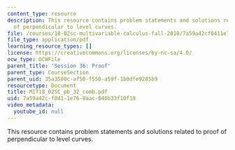 ```yaml
---
content_type: resource
description: This resource contains problem statements and solutions related to proof
  of perpendicular to level curves.
file: /courses/18-02sc-multivariable-calculus-fall-2010/7a59a42cf0411e769aac046b33f10f19_MIT18_02SC_pb_32_comb.pdf
file_type: application/pdf
learning_resource_types: []
license: https://creativecommons.org/licenses/by-nc-sa/4.0/
ocw_type: OCWFile
parent_title: 'Session 36: Proof'
parent_type: CourseSection
parent_uid: 35a3500c-af50-f550-a59f-1b0dfe9285b9
resourcetype: Document
title: MIT18_02SC_pb_32_comb.pdf
uid: 7a59a42c-f041-1e76-9aac-046b33f10f19
video_metadata:
  youtube_id: null
---
```

This resource contains problem statements and solutions related to proof of perpendicular to level curves.